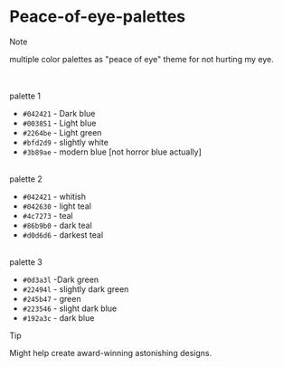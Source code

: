 # Peace-of-eye-palettes <br>
> [!NOTE]
> multiple color palettes as "peace of eye" theme for not hurting my eye.

<br>
<br>
 palette 1

- `#042421` - Dark blue  <br>
- `#003851` - Light blue <br>
- `#2264be` - Light green <br>
- `#bfd2d9` - slightly white <br>
- `#3b89ae` - modern blue [not horror blue actually] <br><br>


palette 2 
- `#042421` - whitish <br>
- `#042630` - light teal <br>
- `#4c7273` - teal <br>
- `#86b9b0` - dark teal <br>
- `#d0d6d6` - darkest teal <br><br>

 palette 3 
- `#0d3a3l` -Dark green <br>
- `#22494l` - slightly dark green <br>
- `#245b47` - green <br>
- `#223546` - slight dark blue <br>
- `#192a3c` - dark blue <br>


> [!TIP]
> Might help create award-winning astonishing designs.


